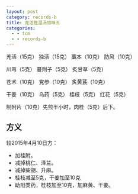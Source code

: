 ```yaml
---
layout: post
category: records-b
title: 羌活胜湿汤加味五
categories:
  - - tcm
  - - records-b
---
```


羌活（15克） 独活（15克） 藁本（10克） 防风（10克）

川芎（5克） 蔓荆子（5克） 炙甘草（5克）

苍术（10克） 党参（10克） 炙黄芪（10克） 

干姜（10克） 乌药（5克） 桂枝（5克） 红花（5克） 

制附片（10克）先煎半小时，肉桂（5克）后下。

## 方义 ##

较2015年4月10日方：

- 加桂附。
- 减掉桃仁、泽兰。
- 减掉柴胡、升麻。
- 桂枝减至5克，干姜加至10克
- 助阳类药，桂枝加至10克，加麻黄、干姜。